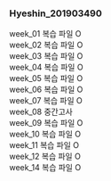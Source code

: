 ### Hyeshin_201903490

week_01 복습 파일 O <br>
week_02 복습 파일 O <br>
week_03 복습 파일 O <br>
week_04 복습 파일 O <br>
week_05 복습 파일 O <br>
week_06 복습 파일 O <br>
week_07 복습 파일 O <br>
week_08 중간고사 <br>
week_09 복습 파일 O <br>
week_10 복습 파일 O <br>
week_11 복습 파일 O <br>
week_12 복습 파일 O <br>
week_14 복습 파일 O <br>
